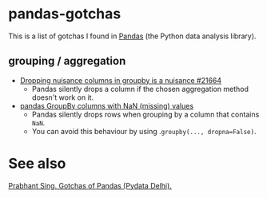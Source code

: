# pandas-gotchas

This is a list of gotchas I found in [Pandas](https://pandas.pydata.org/) (the Python data analysis library).

## grouping / aggregation

- [Dropping nuisance columns in groupby is a nuisance #21664](https://github.com/pandas-dev/pandas/issues/21664)
  - Pandas silently drops a column if the chosen aggregation method doesn't work on it.
- [pandas GroupBy columns with NaN (missing) values](https://stackoverflow.com/questions/18429491/pandas-groupby-columns-with-nan-missing-values)
  - Pandas silently drops rows when grouping by a column that contains `NaN`.
  - You can avoid this behaviour by using .`groupby(..., dropna=False)`.


# See also

[Prabhant Sing. Gotchas of Pandas (Pydata Delhi).](https://github.com/prabhant/Talk-Pandas-Gotchas/blob/master/Pandas%20Gotchas.ipynb)
